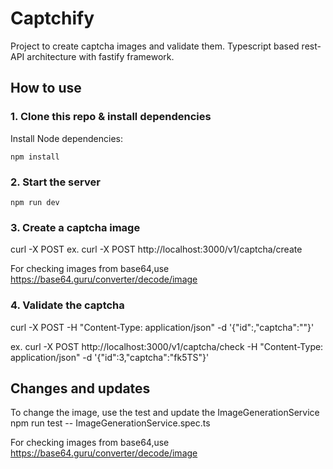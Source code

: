 # Captchify

Project to create captcha images and validate them.
Typescript based rest-API architecture with fastify framework.

## How to use

### 1. Clone this repo & install dependencies

Install Node dependencies:

`npm install`

### 2. Start the server

`npm run dev`

### 3. Create a captcha image

curl -X POST <ROUTE>
ex.
curl -X POST http://localhost:3000/v1/captcha/create

For checking images from base64,use https://base64.guru/converter/decode/image

### 4. Validate the captcha

curl -X POST <ROUTE> -H "Content-Type: application/json" -d '{"id":<ID>,"captcha":"<SOLUTION>"}'

ex.
curl -X POST http://localhost:3000/v1/captcha/check -H "Content-Type: application/json" -d '{"id":3,"captcha":"fk5TS"}'

## Changes and updates

To change the image, use the test and update the ImageGenerationService
npm run test -- ImageGenerationService.spec.ts

For checking images from base64,use https://base64.guru/converter/decode/image
